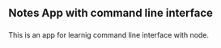 ## Notes App with command line interface
###
This is an app for learnig command line interface with node.
